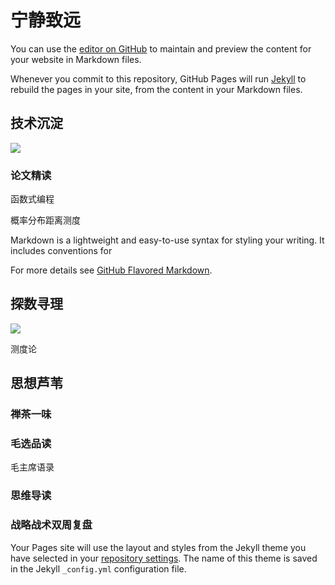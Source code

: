 # 宁静致远

You can use the [editor on GitHub](https://github.com/nicolas-chan/nicolas-chan.github.io/edit/main/index.md) to maintain and preview the content for your website in Markdown files.

Whenever you commit to this repository, GitHub Pages will run [Jekyll](https://jekyllrb.com/) to rebuild the pages in your site, from the content in your Markdown files.

## 技术沉淀
![](https://github.com/nicolas-chan/nicolas-chan.github.io/blob/main/supplement/a-comme-amour.jpeg?raw=true)
### 论文精读
函数式编程

概率分布距离测度


Markdown is a lightweight and easy-to-use syntax for styling your writing. It includes conventions for


For more details see [GitHub Flavored Markdown](https://guides.github.com/features/mastering-markdown/).

## 探数寻理
![](https://github.com/nicolas-chan/nicolas-chan.github.io/blob/main/supplement/whisper-of-the-fall.jpg?raw=true)

测度论

## 思想芦苇
### 禅茶一味
### 毛选品读

毛主席语录

### 思维导读

### 战略战术双周复盘

Your Pages site will use the layout and styles from the Jekyll theme you have selected in your [repository settings](https://github.com/nicolas-chan/nicolas-chan.github.io/settings). The name of this theme is saved in the Jekyll `_config.yml` configuration file.

